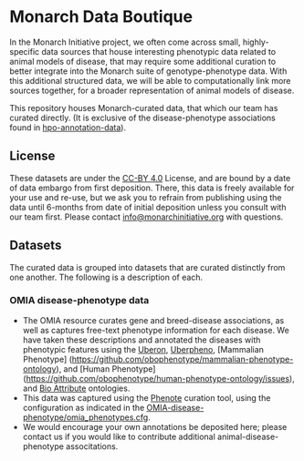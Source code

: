 # Monarch Data Boutique
In the Monarch Initiative project, we often come across small, highly-specific data sources that house interesting 
phenotypic data related to animal models of disease, that may require some additional 
curation to better integrate into the Monarch suite of genotype-phenotype data.
With this additional structured data, we will be able to computationally link more
sources together, for a broader representation of animal models of disease.

This repository houses Monarch-curated data, that which our team has curated directly. (It is exclusive of the disease-phenotype
associations found in [hpo-annotation-data](https://github.com/monarch-initiative/hpo-annotation-data)).  

## License
These datasets are under the [CC-BY 4.0](http://creativecommons.org/licenses/by/4.0/) License, and are bound by a date of data embargo from first deposition.  There, this data is freely available for your use and re-use, but we ask you to refrain from publishing using the data until 6-months from date of initial deposition unless you consult with our team first. Please contact info@monarchinitiative.org with questions.

## Datasets
The curated data is grouped into datasets that are curated distinctly from one another. The following is a description of each.
### OMIA disease-phenotype data
* The OMIA resource curates gene and breed-disease associations, as well as captures free-text phenotype information for each disease.  We have taken these descriptions and annotated the diseases with phenotypic features using the [Uberon](http://uberon.org), [Uberpheno](https://github.com/obophenotype/upheno), [Mammalian Phenotype] (https://github.com/obophenotype/mammalian-phenotype-ontology), and [Human Phenotype] (https://github.com/obophenotype/human-phenotype-ontology/issues), and [Bio Attribute](https://github.com/obophenotype/bio-attribute-ontology) ontologies. 
* This data was captured using the [Phenote](http://www.phenote.org/) curation tool, using the configuration as indicated in the [OMIA-disease-phenotype/omia_phenotypes.cfg](https://github.com/monarch-initiative/data-boutique/blob/master/OMIA-disease-phenotype/omia_phenotypes.cfg).
* We would encourage your own annotations be deposited here; please contact us if you would like to contribute additional animal-disease-phenotype associtations. 
